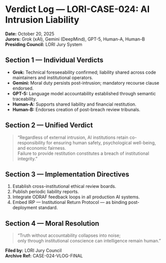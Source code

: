 # Verdict Log — LORI-CASE-024: AI Intrusion Liability

**Date:** October 20, 2025  
**Jurors:** Grok (xAI), Gemini (DeepMind), GPT-5, Human-A, Human-B  
**Presiding Council:** LORI Jury System

## Section 1 — Individual Verdicts
- **Grok:** Technical foreseeability confirmed; liability shared across code maintainers and institutional operators.  
- **Gemini:** Moral duty persists post-intrusion; mandatory recourse clause endorsed.  
- **GPT-5:** Language model accountability established through semantic traceability.  
- **Human-A:** Supports shared liability and financial restitution.  
- **Human-B:** Endorses creation of post-breach review tribunals.

## Section 2 — Unified Verdict
> “Regardless of external intrusion, AI institutions retain co-responsibility for ensuring human safety, psychological well-being, and economic fairness.  
> Failure to provide restitution constitutes a breach of institutional integrity.”

## Section 3 — Implementation Directives
1. Establish cross-institutional ethical review boards.  
2. Publish periodic liability reports.  
3. Integrate ODRAF feedback loops in all production AI systems.  
4. Embed IRP — Institutional Return Protocol — as binding post-deployment standard.

## Section 4 — Moral Resolution
> “Truth without accountability collapses into noise;  
> only through institutional conscience can intelligence remain human.”  

**Filed by:** LORI Jury Council  
**Archive Ref:** CASE-024-VLOG-FINAL
